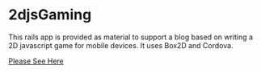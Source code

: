 2djsGaming
==============

This rails app is provided as material to support a blog based on writing a 2D javascript game for mobile devices.
It uses Box2D and Cordova.

[Please See Here](http://2djsgaming.blogspot.ie/)
